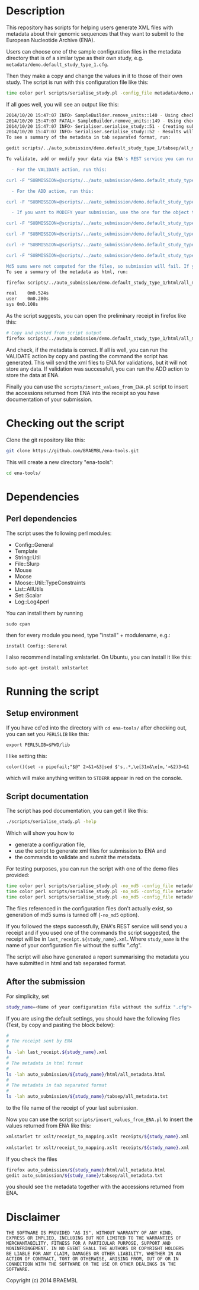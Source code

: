Description
===========

This repository has scripts for helping users generate XML files with metadata about their genomic sequences that they want to submit to the European Nucleotide Archive (ENA). 

Users can choose one of the sample configuration files in the metadata directory that is of a similar type as their own study, e.g. `metadata/demo.default_study_type_1.cfg`.

Then they make a copy and change the values in it to those of their own study. The script is run with this configuration file like this:

```bash
time color perl scripts/serialise_study.pl -config_file metadata/demo.default_study_type_1.cfg -authenticated_url https://www.ebi.ac.uk/ena/submit/drop-box/submit/?auth=secretauthenticationstringhere
```

If all goes well, you will see an output like this:

```bash
2014/10/20 15:47:07 INFO> SampleBuilder.remove_units::140 - Using checklist ERC000011
2014/10/20 15:47:07 FATAL> SampleBuilder.remove_units::149 - Using checklist checklists/ERC000011.xml for processing attributes of sample 1
2014/10/20 15:47:07 INFO> Serialiser.serialise_study::51 - Creating submission files for: Genome of an organism
2014/10/20 15:47:07 INFO> Serialiser.serialise_study::52 - Results will be written to scripts/../auto_submission/demo.default_study_type_1
To see a summary of the metadata in tab separated format, run:

gedit scripts/../auto_submission/demo.default_study_type_1/tabsep/all_metadata.txt

To validate, add or modify your data via ENA's REST service you can run one of the following commands:

  - For the VALIDATE action, run this:

curl -F "SUBMISSION=@scripts/../auto_submission/demo.default_study_type_1/sra_xml/submission_VALIDATE.xml" -F "STUDY=@scripts/../auto_submission/demo.default_study_type_1/sra_xml/study.xml" -F"SAMPLE=@scripts/../auto_submission/demo.default_study_type_1/sra_xml/sample.xml" -F"EXPERIMENT=@scripts/../auto_submission/demo.default_study_type_1/sra_xml/experiment.xml" -F"RUN=@scripts/../auto_submission/demo.default_study_type_1/sra_xml/run.xml"  https://www.ebi.ac.uk/ena/submit/drop-box/submit/?auth=secretauthenticationstringhere | xmlstarlet fo | tee last_receipt.Genome_of_an_organism.xml 

  - For the ADD action, run this:

curl -F "SUBMISSION=@scripts/../auto_submission/demo.default_study_type_1/sra_xml/submission_ADD.xml" -F "STUDY=@scripts/../auto_submission/demo.default_study_type_1/sra_xml/study.xml" -F"SAMPLE=@scripts/../auto_submission/demo.default_study_type_1/sra_xml/sample.xml" -F"EXPERIMENT=@scripts/../auto_submission/demo.default_study_type_1/sra_xml/experiment.xml" -F"RUN=@scripts/../auto_submission/demo.default_study_type_1/sra_xml/run.xml"  https://www.ebi.ac.uk/ena/submit/drop-box/submit/?auth=secretauthenticationstringhere | xmlstarlet fo | tee last_receipt.Genome_of_an_organism.xml 

  - If you want to MODIFY your submission, use the one for the object type you want to change:

curl -F "SUBMISSION=@scripts/../auto_submission/demo.default_study_type_1/sra_xml/submission_MODIFY_experiment.xml" -F "EXPERIMENT=@scripts/../auto_submission/demo.default_study_type_1/sra_xml/experiment.xml" https://www.ebi.ac.uk/ena/submit/drop-box/submit/?auth=secretauthenticationstringhere | xmlstarlet fo | tee last_receipt.Genome_of_an_organism.xml 

curl -F "SUBMISSION=@scripts/../auto_submission/demo.default_study_type_1/sra_xml/submission_MODIFY_run.xml" -F "RUN=@scripts/../auto_submission/demo.default_study_type_1/sra_xml/run.xml" https://www.ebi.ac.uk/ena/submit/drop-box/submit/?auth=secretauthenticationstringhere | xmlstarlet fo | tee last_receipt.Genome_of_an_organism.xml 

curl -F "SUBMISSION=@scripts/../auto_submission/demo.default_study_type_1/sra_xml/submission_MODIFY_sample.xml" -F "SAMPLE=@scripts/../auto_submission/demo.default_study_type_1/sra_xml/sample.xml" https://www.ebi.ac.uk/ena/submit/drop-box/submit/?auth=secretauthenticationstringhere | xmlstarlet fo | tee last_receipt.Genome_of_an_organism.xml 

curl -F "SUBMISSION=@scripts/../auto_submission/demo.default_study_type_1/sra_xml/submission_MODIFY_study.xml" -F "STUDY=@scripts/../auto_submission/demo.default_study_type_1/sra_xml/study.xml" https://www.ebi.ac.uk/ena/submit/drop-box/submit/?auth=secretauthenticationstringhere | xmlstarlet fo | tee last_receipt.Genome_of_an_organism.xml 

Md5 sums were not computed for the files, so submission will fail. If you want md5 sums to be generated, don't set the -no_md5 option on the command line.
To see a summary of the metadata as html, run:

firefox scripts/../auto_submission/demo.default_study_type_1/html/all_metadata.html

real	0m0.524s
user	0m0.280s
sys	0m0.108s
```

As the script suggests, you can open the preliminary receipt in firefox like this:

```bash
# Copy and pasted from script output
firefox scripts/../auto_submission/demo.default_study_type_1/html/all_metadata.html
```

And check, if the metadata is correct. If all is well, you can run the VALIDATE action by copy and pasting the command the script has generated. This will send the xml files to ENA for validations, but it will not store any data. If validation was successfull, you can run the ADD action to store the data at ENA.

Finally you can use the `scripts/insert_values_from_ENA.pl` script to insert the accessions returned from ENA into the receipt so you have documentation of your submission.

Checking out the script
=======================

Clone the git repository like this:

```bash
git clone https://github.com/BRAEMBL/ena-tools.git
```

This will create a new directory "ena-tools":

```bash
cd ena-tools/
```

Dependencies
============

Perl dependencies
-----------------

The script uses the following perl modules:

  * Config::General
  * Template
  * String::Util
  * File::Slurp
  * Mouse
  * Moose
  * Moose::Util::TypeConstraints
  * List::AllUtils
  * Set::Scalar
  * Log::Log4perl

You can install them by running

```
sudo cpan
```

then for every module you need, type "install" + modulename, e.g.:

```
install Config::General
```

I also recommend installing xmlstarlet. On Ubuntu, you can install it like this:

```
sudo apt-get install xmlstarlet
```

Running the script
==================

Setup environment
-----------------

If you have cd'ed into the directory with `cd ena-tools/` after checking out, you can set you `PERL5LIB` like this:

```
export PERL5LIB=$PWD/lib
```

I like setting this:

```
color()(set -o pipefail;"$@" 2>&1>&3|sed $'s,.*,\e[31m&\e[m,'>&2)3>&1
```

which will make anything written to `STDERR` appear in red on the console.

Script documentation
--------------------

The script has pod documentation, you can get it like this:

```bash
./scripts/serialise_study.pl -help
```

Which will show you how to 

  * generate a configuration file, 
  * use the script to generate xml files for submission to ENA and
  * the commands to validate and submit the metadata.

For testing purposes, you can run the script with one of the demo files provided:

```bash
time color perl scripts/serialise_study.pl -no_md5 -config_file metadata/demo.bacterial_submission.cfg -authenticated_url $authenticated_url
time color perl scripts/serialise_study.pl -no_md5 -config_file metadata/demo.default_study_type_1.cfg -authenticated_url $authenticated_url
time color perl scripts/serialise_study.pl -no_md5 -config_file metadata/demo.metagenomics_samples.cfg -authenticated_url $authenticated_url
```

The files referenced in the configuration files don't actually exist, so generation of md5 sums is turned off (`-no_md5` option).
  
If you followed the steps successfully, ENA's REST service will send you a receipt and if you used one of the commands the script suggested, the receipt will be in `last_receipt.${study_name}.xml`. Where `study_name` is the name of your configuration file without the suffix ".cfg".

The script will also have generated a report summarising the metadata you have submitted in html and tab separated format.
  
After the submission
--------------------

For simplicity, set

```bash
study_name=<Name of your configuration file without the suffix ".cfg">
```

If you are using the default settings, you should have the following files (Test, by copy and pasting the block below):

```bash
#
# The receipt sent by ENA
#
ls -lah last_receipt.${study_name}.xml
#
# The metadata in html format
#
ls -lah auto_submission/${study_name}/html/all_metadata.html
#
# The metadata in tab separated format
#
ls -lah auto_submission/${study_name}/tabsep/all_metadata.txt
```

to the file name of the receipt of your last submission.

Now you can use the script `scripts/insert_values_from_ENA.pl` to insert the values returned from ENA like this:

```bash
xmlstarlet tr xslt/receipt_to_mapping.xslt receipts/${study_name}.xml | perl scripts/insert_values_from_ENA.pl auto_submission/${study_name}/html/all_metadata.html > auto_submission/${study_name}/html/metadata.${study_name}.html
 
xmlstarlet tr xslt/receipt_to_mapping.xslt receipts/${study_name}.xml | perl scripts/insert_values_from_ENA.pl auto_submission/${study_name}/tabsep/all_metadata.txt > auto_submission/${study_name}/tabsep/metadata.${study_name}.txt
```

If you check the files

```bash
firefox auto_submission/${study_name}/html/all_metadata.html
gedit auto_submission/${study_name}/tabsep/all_metadata.txt
```

you should see the metadata together with the accessions returned from ENA.

Disclaimer
==========

```
THE SOFTWARE IS PROVIDED "AS IS", WITHOUT WARRANTY OF ANY KIND,
EXPRESS OR IMPLIED, INCLUDING BUT NOT LIMITED TO THE WARRANTIES OF
MERCHANTABILITY, FITNESS FOR A PARTICULAR PURPOSE, SUPPORT AND
NONINFRINGEMENT. IN NO EVENT SHALL THE AUTHORS OR COPYRIGHT HOLDERS
BE LIABLE FOR ANY CLAIM, DAMAGES OR OTHER LIABILITY, WHETHER IN AN
ACTION OF CONTRACT, TORT OR OTHERWISE, ARISING FROM, OUT OF OR IN
CONNECTION WITH THE SOFTWARE OR THE USE OR OTHER DEALINGS IN THE
SOFTWARE.
```

Copyright (c) 2014 BRAEMBL
